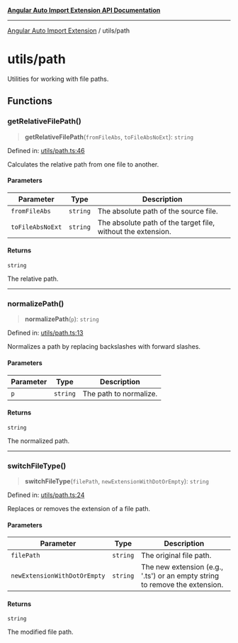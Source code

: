 [**Angular Auto Import Extension API Documentation**](../README.md)

***

[Angular Auto Import Extension](../README.md) / utils/path

# utils/path

Utilities for working with file paths.

## Functions

### getRelativeFilePath()

> **getRelativeFilePath**(`fromFileAbs`, `toFileAbsNoExt`): `string`

Defined in: [utils/path.ts:46](https://github.com/ngx-rock/vscode-angular-auto-import/blob/main/src/utils/path.ts#L46)

Calculates the relative path from one file to another.

#### Parameters

| Parameter | Type | Description |
| ------ | ------ | ------ |
| `fromFileAbs` | `string` | The absolute path of the source file. |
| `toFileAbsNoExt` | `string` | The absolute path of the target file, without the extension. |

#### Returns

`string`

The relative path.

***

### normalizePath()

> **normalizePath**(`p`): `string`

Defined in: [utils/path.ts:13](https://github.com/ngx-rock/vscode-angular-auto-import/blob/main/src/utils/path.ts#L13)

Normalizes a path by replacing backslashes with forward slashes.

#### Parameters

| Parameter | Type | Description |
| ------ | ------ | ------ |
| `p` | `string` | The path to normalize. |

#### Returns

`string`

The normalized path.

***

### switchFileType()

> **switchFileType**(`filePath`, `newExtensionWithDotOrEmpty`): `string`

Defined in: [utils/path.ts:24](https://github.com/ngx-rock/vscode-angular-auto-import/blob/main/src/utils/path.ts#L24)

Replaces or removes the extension of a file path.

#### Parameters

| Parameter | Type | Description |
| ------ | ------ | ------ |
| `filePath` | `string` | The original file path. |
| `newExtensionWithDotOrEmpty` | `string` | The new extension (e.g., '.ts') or an empty string to remove the extension. |

#### Returns

`string`

The modified file path.
